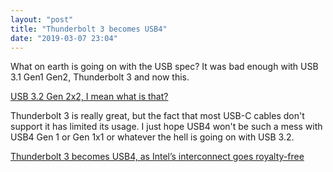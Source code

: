 ```yaml
---
layout: "post"
title: "Thunderbolt 3 becomes USB4"
date: "2019-03-07 23:04"
---
```


What on earth is going on with the USB spec? It was bad enough with USB 3.1 Gen1 Gen2, Thunderbolt 3 and now this.

[USB 3.2 Gen 2x2, I mean what is that?](https://arstechnica.com/gadgets/2019/02/usb-3-2-is-going-to-make-the-current-usb-branding-even-worse/)

Thunderbolt 3 is really great, but the fact that most USB-C cables don't support it has limited its usage. I just hope USB4 won't be such a mess with USB4 Gen 1 or Gen 1x1 or whatever the hell is going on with USB 3.2.

[Thunderbolt 3 becomes USB4, as Intel’s interconnect goes royalty-free](https://arstechnica.com/gadgets/2019/03/thunderbolt-3-becomes-usb4-as-intels-interconnect-goes-royalty-free/)
